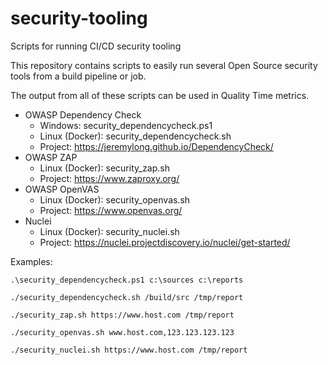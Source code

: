 # security-tooling
Scripts for running CI/CD security tooling

This repository contains scripts to easily run several Open Source security tools from a build pipeline or job.

The output from all of these scripts can be used in Quality Time metrics.

* OWASP Dependency Check
  * Windows: security_dependencycheck.ps1
  * Linux (Docker): security_dependencycheck.sh
  * Project: https://jeremylong.github.io/DependencyCheck/
* OWASP ZAP
  * Linux (Docker): security_zap.sh
  * Project: https://www.zaproxy.org/
* OWASP OpenVAS
  * Linux (Docker): security_openvas.sh
  * Project: https://www.openvas.org/
* Nuclei
  * Linux (Docker): security_nuclei.sh
  * Project: https://nuclei.projectdiscovery.io/nuclei/get-started/

Examples:

```
.\security_dependencycheck.ps1 c:\sources c:\reports

./security_dependencycheck.sh /build/src /tmp/report

./security_zap.sh https://www.host.com /tmp/report

./security_openvas.sh www.host.com,123.123.123.123

./security_nuclei.sh https://www.host.com /tmp/report
```
